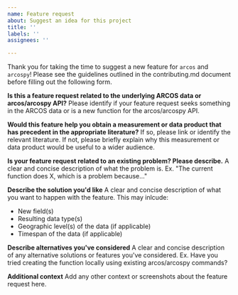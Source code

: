 ```yaml
---
name: Feature request
about: Suggest an idea for this project
title: ''
labels: ''
assignees: ''

---
```


Thank you for taking the time to suggest a new feature for `arcos` and `arcospy`! Please see the guidelines outlined in the contributing.md document before filling out the following form.

**Is this a feature request related to the underlying ARCOS data or arcos/arcospy API?**
Please identify if your feature request seeks something in the ARCOS data or is a new function for the arcos/arcospy API.

**Would this feature help you obtain a measurement or data product that has precedent in the appropriate literature?**
If so, please link or identify the relevant literature. If not, please briefly explain why this measurement or data product would be useful to a wider audience.

**Is your feature request related to an existing problem? Please describe.**
A clear and concise description of what the problem is. 
Ex. "The current function does X, which is a problem because..."

**Describe the solution you'd like**
A clear and concise description of what you want to happen with the feature. This may inlcude:
- New field(s)
- Resulting data type(s)
- Geographic level(s) of the data (if applicable)
- Timespan of the data (if applicable)

**Describe alternatives you've considered**
A clear and concise description of any alternative solutions or features you've considered.
Ex. Have you tried creating the function locally using existing arcos/arcospy commands?

**Additional context**
Add any other context or screenshots about the feature request here.
